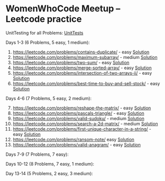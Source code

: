 # WomenWhoCode Meetup – Leetcode practice

UnitTesting for all Problems: [UnitTests](https://github.com/poornimapk/wwc-lc-meetup/blob/main/src/test/scala/UnitTest.scala)

Days 1-3 (6 Problems, 5 easy, 1 medium):
1.	https://leetcode.com/problems/contains-duplicate/ - easy [Solution](https://github.com/poornimapk/wwc-lc-meetup/blob/main/src/main/scala/easy/ContainsDuplicate217.scala)
2.	https://leetcode.com/problems/maximum-subarray/ - medium [Solution](https://github.com/poornimapk/wwc-lc-meetup/blob/main/src/main/scala/medium/MaximumSubarray53.scala.scala)
3.	https://leetcode.com/problems/two-sum/ - easy [Solution](https://github.com/poornimapk/wwc-lc-meetup/blob/main/src/main/scala/easy/TwoSum1.scala)
4.	https://leetcode.com/problems/merge-sorted-array/ - easy [Solution](https://github.com/poornimapk/wwc-lc-meetup/blob/main/src/main/scala/easy/MergeSortedArray88.scala)
5.	https://leetcode.com/problems/intersection-of-two-arrays-ii/ - easy [Solution](https://github.com/poornimapk/wwc-lc-meetup/blob/main/src/main/scala/easy/IntersectionOf2ArraysII350.scala)
6.	https://leetcode.com/problems/best-time-to-buy-and-sell-stock/ - easy [Solution](https://github.com/poornimapk/wwc-lc-meetup/blob/main/src/main/scala/easy/BestTimeToBuyAndSellStock121.scala)

Days 4-6 (7 Problems, 5 easy, 2 medium):

7. https://leetcode.com/problems/reshape-the-matrix/ - easy [Solution](https://github.com/poornimapk/wwc-lc-meetup/blob/main/src/main/scala/easy/ReshapeTheMatrix566.scala)
8. https://leetcode.com/problems/pascals-triangle/ - easy [Solution](https://github.com/poornimapk/wwc-lc-meetup/blob/main/src/main/scala/easy/PascalsTriangle118.scala)
9. https://leetcode.com/problems/valid-sudoku/ - medium [Solution](https://github.com/poornimapk/wwc-lc-meetup/blob/main/src/main/scala/medium/ValidSudoku.scala)
10. https://leetcode.com/problems/search-a-2d-matrix/ - medium [Solution](https://github.com/poornimapk/wwc-lc-meetup/blob/main/src/main/scala/medium/SearchA2DMatrix74.scala)
11. https://leetcode.com/problems/first-unique-character-in-a-string/ - easy [Solution](https://github.com/poornimapk/wwc-lc-meetup/blob/main/src/main/scala/easy/FirstUniqueCharacterInAString387.scala)
12. https://leetcode.com/problems/ransom-note/ easy [Solution](https://github.com/poornimapk/wwc-lc-meetup/blob/main/src/main/scala/easy/RansomNote383.scala)
13. https://leetcode.com/problems/valid-anagram/ - easy [Solution](https://github.com/poornimapk/wwc-lc-meetup/blob/main/src/main/scala/easy/ValidAnagram242.scala)

Days 7-9 (7 Problems, 7 easy):

Days 10-12 (8 Problems, 7 easy, 1 medium):

Day 13-14 (5 Problems, 2 easy, 3 medium): 
